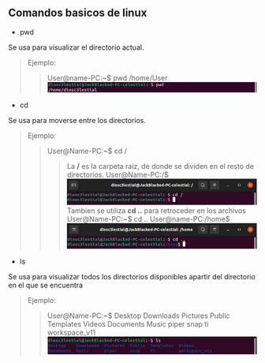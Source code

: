 ## Comandos basicos de linux

- pwd

Se usa para visualizar el directorio actual.
> Ejemplo:
>> User@name-PC:~$ pwd
>> /home/User
>> ![pwd](/Images/pwd_ejemplo.png)
- cd

Se usa para moverse entre los directorios.
> Ejemplo:
>> User@Name-PC:~$ cd / 
>>> La **/** es la carpeta raiz, de donde se dividen en el resto de directorios.
>> User@Name-PC:/$
>> ![cd](/Images/cd_ejemplo.png)
> Tambien se utiliza **cd ..** para retroceder en los archivos
>> User@Name-PC:~$ cd ..
>> User@name-PC:/home$
>> ![cdBack](/Images/cdBack_ejemplo.png)
- ls

Se usa para visualizar todos los directorios disponibles apartir del directorio en el que se encuentra
> Ejemplo:
>> User@Name-PC:~$
>> Desktop    Downloads  Pictures  Public  Templates  Videos Documents Music piper snap ti workspace_v11
>> ![ls](/Images/ls_ejemplo.png)
